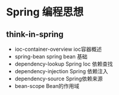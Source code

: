 # Spring 编程思想 
## think-in-spring
 - ioc-container-overview ioc容器概述
 - spring-bean spring bean 基础
 - dependency-lookup Spring Ioc 依赖查找
 - dependency-injection Spring 依赖注入
 - dependency-source Spring依赖来源
 - bean-scope Bean的作用域
